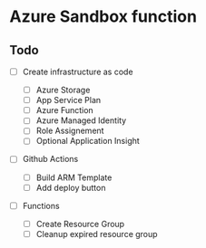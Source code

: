 # Azure Sandbox function

## Todo

- [ ] Create infrastructure as code

  - [ ] Azure Storage
  - [ ] App Service Plan
  - [ ] Azure Function
  - [ ] Azure Managed Identity
  - [ ] Role Assignement
  - [ ] Optional Application Insight

- [ ] Github Actions
  
  - [ ] Build ARM Template
  - [ ] Add deploy button

- [ ] Functions

  - [ ] Create Resource Group
  - [ ] Cleanup expired resource group

